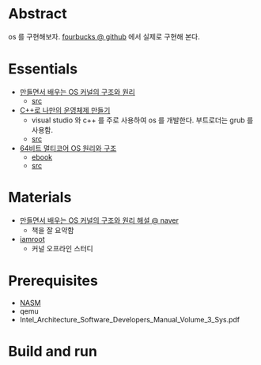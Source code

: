 # Abstract

os 를 구현해보자. [fourbucks @ github](https://github.com/iamslash/fourbucks) 에서 실제로 구현해 본다.

# Essentials

* [만들면서 배우는 OS 커널의 구조와 원리](http://www.hanbit.co.kr/store/books/look.php?p_code=B1271180320)
  * [src](https://github.com/iamroot-kernel-13th-x86/book_os_kernel_structure_principle)
* [C++로 나만의 운영체제 만들기](http://acornpub.co.kr/book/cplus-os-development)
  * visual studio 와 c++ 를 주로 사용하여 os 를 개발한다. 부트로더는 grub 를 사용함.
  * [src](https://github.com/pdpdds/SkyOS)
* [64비트 멀티코어 OS 원리와 구조](http://www.mint64os.pe.kr)
  * [ebook](http://www.yes24.com/Product/Goods/65061299?scode=032&OzSrank=1)
  * [src](https://github.com/kkamagui/mint64os-examples)

# Materials

* [만들면서 배우는 OS 커널의 구조와 원리 해설 @ naver](https://blog.naver.com/hyuga777/80125530101)
  * 책을 잘 요약함
* [iamroot](http://www.iamroot.org/)
  * 커널 오프라인 스터디

# Prerequisites

* [NASM](https://www.nasm.us/)
* qemu
* Intel_Architecture_Software_Developers_Manual_Volume_3_Sys.pdf

# Build and run

```bash

```
